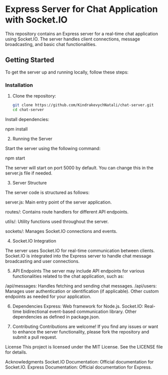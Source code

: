 # Express Server for Chat Application with Socket.IO

This repository contains an Express server for a real-time chat application using Socket.IO. The server handles client connections, message broadcasting, and basic chat functionalities.

## Getting Started

To get the server up and running locally, follow these steps:

### Installation

1. Clone the repository:

   ```bash
   git clone https://github.com/KindrakevychNatali/chat-server.git
   cd chat-server
   
Install dependencies:

npm install

2. Running the Server
   
Start the server using the following command:

npm start

The server will start on port 5000 by default. You can change this in the server.js file if needed.

3. Server Structure
   
The server code is structured as follows:

server.js: Main entry point of the server application.

routes/: Contains route handlers for different API endpoints.

utils/: Utility functions used throughout the server.

sockets/: Manages Socket.IO connections and events.

4. Socket.IO Integration
   
The server uses Socket.IO for real-time communication between clients. Socket.IO is integrated into the Express server to handle chat message broadcasting and user connections.

5. API Endpoints
The server may include API endpoints for various functionalities related to the chat application, such as:

/api/messages: Handles fetching and sending chat messages.
/api/users: Manages user authentication or identification (if applicable).
Other custom endpoints as needed for your application.

6. Dependencies
Express: Web framework for Node.js.
Socket.IO: Real-time bidirectional event-based communication library.
Other dependencies as defined in package.json.

7. Contributing
Contributions are welcome! If you find any issues or want to enhance the server functionality, please fork the repository and submit a pull request.

License
This project is licensed under the MIT License. See the LICENSE file for details.

Acknowledgments
Socket.IO Documentation: Official documentation for Socket.IO.
Express Documentation: Official documentation for Express.
